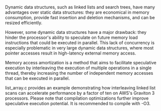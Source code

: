 Dynamic data structures, such as linked lists and search trees, have many advantages over static data structures: they are economical in memory consumption, provide fast insertion and deletion mechanisms, and can be resized efficiently.

However, some dynamic data structures have a major drawback: they hinder the processor's ability to speculate on future memory load instructions that could be executed in parallel. This lack of concurrency is especially problematic in very large dynamic data structures, where most pointer accesses result in high-latency external memory access.

Memory access amortization is a method that aims to facilitate speculative execution by interleaving the execution of multiple operations in a single thread, thereby increasing the number of independent memory accesses that can be executed in parallel.

list_array.c provides an example demonstrating how interleaving linked list scans can accelerate performance by a factor of ten on AWS's Graviton 3 processors. Please note that compilation optimizations further improve speculative execution potential. It is recommended to compile with -O3.
